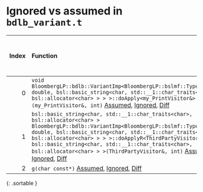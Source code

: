 # Ignored vs assumed in `bdlb_variant.t`

<script src="../sorttable.js"></script>
|   Index | Function                                                                                                                                                                                                                                                                                                                                                                                                                                           |   Difference in number of lines |   Function size difference in bytes | Number of lines in assumed build   | Number of bytes in assumed build   | Number of lines in ignored build   | Number of bytes in ignored build   |
|--------:|:---------------------------------------------------------------------------------------------------------------------------------------------------------------------------------------------------------------------------------------------------------------------------------------------------------------------------------------------------------------------------------------------------------------------------------------------------|--------------------------------:|------------------------------------:|:-----------------------------------|:-----------------------------------|:-----------------------------------|:-----------------------------------|
|       0 | `void BloombergLP::bdlb::VariantImp<BloombergLP::bslmf::TypeList<int, double, bsl::basic_string<char, std::__1::char_traits<char>, bsl::allocator<char> > > >::doApply<my_PrintVisitor&>(my_PrintVisitor&, int)` [Assumed](0.assume.s.txt), [Ignored](0.none.s.txt), [Diff](0.diff.html)                                                                                                                                                           |                              -2 |                                   0 | 64                                 | 5,185,936                          | 64                                 | 5,154,576                          |
|       1 | `bsl::basic_string<char, std::__1::char_traits<char>, bsl::allocator<char> > BloombergLP::bdlb::VariantImp<BloombergLP::bslmf::TypeList<int, double, bsl::basic_string<char, std::__1::char_traits<char>, bsl::allocator<char> > > >::doApplyR<ThirdPartyVisitor&, bsl::basic_string<char, std::__1::char_traits<char>, bsl::allocator<char> > >(ThirdPartyVisitor&, int)` [Assumed](1.assume.s.txt), [Ignored](1.none.s.txt), [Diff](1.diff.html) |                             -13 |                                 -64 | 1,408                              | 5,186,672                          | 1,472                              | 5,155,312                          |
|       2 | `g(char const*)` [Assumed](2.assume.s.txt), [Ignored](2.none.s.txt), [Diff](2.diff.html)                                                                                                                                                                                                                                                                                                                                                           |                             -35 |                                -112 | 272                                | 4,218,576                          | 384                                | 4,219,280                          |
{: .sortable }
